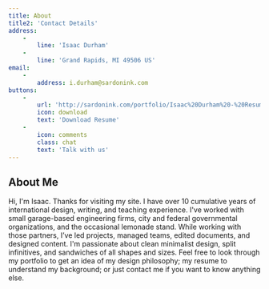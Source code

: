 ```yaml
---
title: About
title2: 'Contact Details'
address:
    -
        line: 'Isaac Durham'
    -
        line: 'Grand Rapids, MI 49506 US'
email:
    -
        address: i.durham@sardonink.com
buttons:
    -
        url: 'http://sardonink.com/portfolio/Isaac%20Durham%20-%20Resume.pdf'
        icon: download
        text: 'Download Resume'
    -
        icon: comments
        class: chat
        text: 'Talk with us'
---
```


## About Me

Hi, I'm Isaac. Thanks for visiting my site. I have over 10 cumulative years of international design, writing, and teaching experience. I've worked with small garage-based engineering firms, city and federal governmental organizations, and the occasional lemonade stand. While working with those partners, I’ve led projects, managed teams, edited documents, and designed content. I'm passionate about clean minimalist design, split infinitives, and sandwiches of all shapes and sizes. Feel free to look through my portfolio to get an idea of my design philosophy; my resume to understand my background; or just contact me if you want to know anything else.
